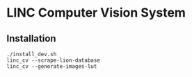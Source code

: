 # LINC Computer Vision System

## Installation

    ./install_dev.sh
    linc_cv --scrape-lion-database
    linc_cv --generate-images-lut
